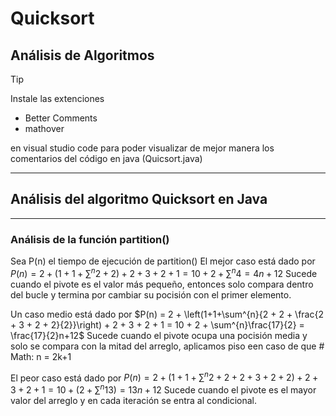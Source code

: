 # Quicksort
## Análisis de Algoritmos

>[!TIP]
>
>Instale las extenciones
>* Better Comments
>* mathover
>
>en visual studio code para poder visualizar de mejor manera los comentarios del código en java (Quicsort.java)

***
## Análisis del algoritmo Quicksort en Java
***

### Análisis de la función partition()

Sea P(n) el tiempo de ejecución de partition() 
El mejor caso está dado por
$P(n) = 2 + \left(1+1+\sum^{n}{2+2}\right) + 2 + 3 + 2 + 1= 10 + 2 + \sum^{n}4 = 4n+12$
Sucede cuando el pivote es el valor más pequeño, entonces solo compara dentro del bucle y
termina por cambiar su pocisión con el primer elemento.

Un caso medio está dado por
$P(n) = 2 + \left(1+1+\sum^{n}{2 + 2 + \frac{2 + 3 + 2 + 2}{2}}\right) + 2 + 3 + 2 + 1 = 10 + 2 + \sum^{n}\frac{17}{2} = \frac{17}{2}n+12$
Sucede cuando el pivote ocupa una pocisión media y solo se compara con la mitad del arreglo, aplicamos piso een caso de que # Math: n = 2k+1

El peor caso está dado por 
$P(n) = 2 + \left(1+1+\sum^{n}{2 + 2 + 2 + 3 + 2 + 2}\right) + 2 + 3 + 2 + 1 = 10 + (2 + \sum^{n}13) = 13n+12$
Sucede cuando el pivote es el mayor valor del arreglo y en cada iteración se entra al condicional.
